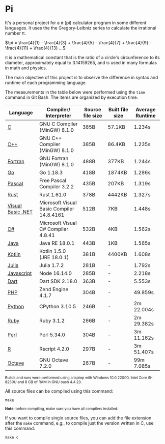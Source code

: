 # Pi

It's a personal project for a &pi; (pi) calculator program in some different languages. It uses the the Gregory-Leibniz series to calculate the irrational number &pi;.

$\pi = \frac{4}{1} - \frac{4}{3} + \frac{4}{5} - \frac{4}{7} + \frac{4}{9} - \frac{4}{11} + \frac{4}{13} ...$

&pi; is a mathematical constant that is the ratio of a circle's circunference to its diameter, approximately equal to 3.14159265, and is used in many formulas in math and physics.

The main objective of this project is to observe the difference in syntax and runtime of each programming language.

The measurements in the table below were performed using the `time` command in Git Bash. The items are organized by execution time.

| Language                         | Compiler/ Interpreter                     | Source file size | Built file size | Average Runtime |
| -------------------------------- | ----------------------------------------- | ---------------- | --------------- | --------------- |
| [C](./src/pi.c)                  | GNU C Compiler (MinGW) 8.1.0              | 385B             | 57.1KB          | 1.234s          |
| [C++](./src/pi.cpp)              | GNU C++ Compiler (MinGW) 8.1.0            | 385B             | 86.4KB          | 1.235s          |
| [Fortran](./src/pi.f90)          | GNU Fortran (MinGW) 8.1.0                 | 488B             | 377KB           | 1.244s          |
| [Go](./src/pi.go)                | Go 1.18.3                                 | 418B             | 1874KB         | 1.286s          |
| [Pascal](./src/pi.pp)            | Free Pascal Compiler 3.2.2                | 435B             | 207KB           | 1.319s          |
| [Rust](./src/pi.rs)              | Rust 1.61.0                               | 378B             | 4442KB         | 1.327s          |
| [Visual Basic .NET](./src/pi.vb) | Microsoft Visual Basic Compiler 14.8.4161 | 512B             | 7KB             | 1.448s          |
| [C#](./src/pi.cs)                | Microsoft Visual C# Compiler 4.8.41       | 532B             | 4KB             | 1.562s          |
| [Java](./src/Pi.java)            | Java RE 18.0.1                            | 443B             | 1KB             | 1.565s          |
| [Kotlin](./src/pi.kt)            | Kotlin 1.5.0 (JRE 18.0.1)                 | 381B             | 4400KB          | 1.608s          |
| [Julia](./src/pi.jl)             | Julia 1.7.2                               | 281B             | -               | 1.792s          |
| [Javascript](./src/pi.js)        | Node 16.14.0                              | 285B             | -               | 2.218s          |
| [Dart](./src/pi.dart)            | Dart SDK 2.18.0                           | 363B             | -               | 5.553s          |
| [PHP](./src/pi.php)              | Zend Engine 4.1.7                         | 304B             | -               | 49.859s         |
| [Python](./src/pi.py)            | CPython 3.10.5                            | 246B             | -               | 2m 22.004s      |
| [Ruby](./src/pi.rb)              | Ruby 3.1.2                                | 266B             | -               | 2m 29.382s      |
| [Perl](./src/pi.pl)              | Perl 5.34.0                               | 304B             | -               | 3m 11.162s      |
| [R](./src/pi.r)                  | Rscript 4.2.0                             | 297B             | -               | 3m 51.407s      |
| [Octave](./src/pi.m)             | GNU Octave 7.2.0                          | 267B             | -               | 99m 7.085s      |

<sup>Builds and runs were performed using a laptop with Windows 10.0.22000, Intel Core i5-8250U and 8 GB of RAM in GNU bash 4.4.23.<sup>

All source files can be compiled using this command:

```
make
```

<sub>**Note**: before compiling, make sure you have all compilers installed.</sub>

If you want to compile single source files, you can add the file extension after the `make` command, e.g., to compile just the version written in C, use this command:

```
make c
```
